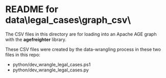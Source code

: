 # README for data\legal_cases\graph_csv\

The CSV files in this directory are for loading into
an Apache AGE graph with the **agefreighter** library.

These CSV files were created by the data-wrangling process
in these two files in this repo:

- python/dev_wrangle_legal_cases.ps1
- python/dev_wrangle_legal_cases.py
